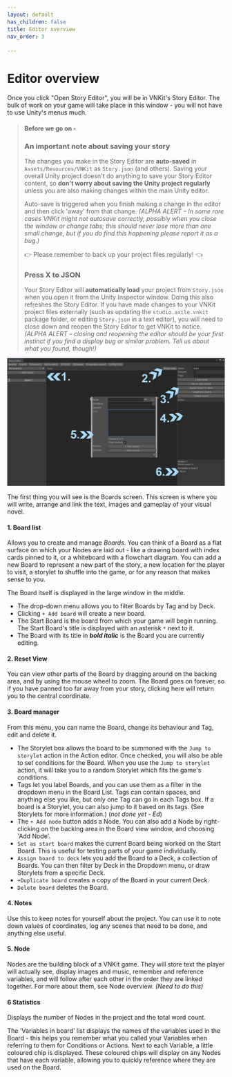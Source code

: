 ```yaml
---
layout: default
has_children: false
title: Editor overview
nav_order: 3

---
```

# Editor overview

Once you click "Open Story Editor", you will be in VNKit's Story Editor. The bulk of work on your game will take place in this window - you will not have to use Unity's menus much.

> #### Before we go on -
>
> ### An important note about saving your story
>
> The changes you make in the Story Editor are **auto-saved** in `Assets/Resources/VNKit` as `Story.json` (and others). Saving your overall Unity project doesn't do anything to save your Story Editor content, so **don't worry about saving the Unity project regularly** unless you are also making changes within the main Unity editor.
>
> Auto-save is triggered when you finish making a change in the editor and then click 'away' from that change. _(ALPHA ALERT – In some rare cases VNKit might not autosave correctly, possibly when you close the window or change tabs; this should never lose more than one small change, but if you do find this happening please report it as a bug.)_
>
> 👉 Please remember to back up your project files regularly! 👈
>
> ### Press X to JSON
>
> Your Story Editor will **automatically load** your project from `Story.json` when you open it from the Unity Inspector window. Doing this also refreshes the Story Editor. If you have made changes to your VNKit project files externally (such as updating the `studio.axile.vnkit` package folder, or editing `Story.json` in a text editor), you will need to close down and reopen the Story Editor to get VNKit to notice. _(ALPHA ALERT_ – _closing and reopening the editor should be your first instinct if you find a display bug or similar problem. Tell us about what you found, though!)_

![](/assets/images/editor-overview.png)

The first thing you will see is the Boards screen. This screen is where you will write, arrange and link the text, images and gameplay of your visual novel.

#### 1. Board list

Allows you to create and manage _Boards_. You can think of a Board as a flat surface on which your Nodes are laid out - like a drawing board with index cards pinned to it, or a whiteboard with a flowchart diagram. You can add a new Board to represent a new part of the story, a new location for the player to visit, a storylet to shuffle into the game, or for any reason that makes sense to you. 

The Board itself is displayed in the large window in the middle.

* The drop-down menu allows you to filter Boards by Tag and by Deck.
* Clicking `+ Add board` will create a new board.
* The Start Board is the board from which your game will begin running. The Start Board's title is displayed with an asterisk `*` next to it.
* The Board with its title in **_bold italic_** is the Board you are currently editing.

#### 2. Reset View

You can view other parts of the Board by dragging around on the backing area, and by using the mouse wheel to zoom. The Board goes on forever, so if you have panned too far away from your story, clicking here will return you to the central coordinate.

#### 3. Board manager

From this menu, you can name the Board, change its behaviour and Tag, edit and delete it.

* The Storylet box allows the board to be summoned with the `Jump to storylet` action in the Action editor. Once checked, you will also be able to set conditions for the Board. When you use the `Jump to storylet` action, it will take you to a random Storylet which fits the game's conditions.
* Tags let you label Boards, and you can use them as a filter in the dropdown menu in the Board List. Tags can contain spaces, and anything else you like, but only one Tag can go in each Tags box. If a board is a Storylet, you can also jump to it based on its tags. (See Storylets for more information.) (_not done yet - Ed_)
* The `+ Add node` button adds a Node. You can also add a Node by right-clicking on the backing area in the Board view window, and choosing 'Add Node'.
* `Set as start board` makes the current Board being worked on the Start Board. This is useful for testing parts of your game individually.
* `Assign board to deck` lets you add the Board to a Deck, a collection of Boards. You can then filter by Deck in the Dropdown menu, or draw Storylets from a specific Deck.
* `+Duplicate board` creates a copy of the Board in your current Deck.
* `Delete board` deletes the Board.

#### 4. Notes

Use this to keep notes for yourself about the project. You can use it to note down values of coordinates, log any scenes that need to be done, and anything else useful.

#### 5. Node

Nodes are the building block of a VNKit game. They will store text the player will actually see, display images and music, remember and reference variables, and will follow after each other in the order they are linked together. For more about them, see Node overview. _(Need to do this)_

#### 6 Statistics

Displays the number of Nodes in the project and the total word count.

The 'Variables in board' list displays the names of the variables used in the Board - this helps you remember what you called your Variables when referring to them for Conditions or Actions. Next to each Variable, a little coloured chip is displayed. These coloured chips will display on any Nodes that have each variable, allowing you to quickly reference where they are used on the Board.